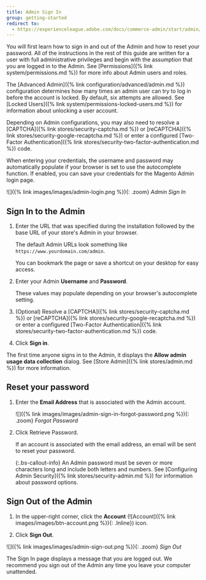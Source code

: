 ```yaml
---
title: Admin Sign In
group: getting-started
redirect to:
  - https://experienceleague.adobe.com/docs/commerce-admin/start/admin/admin-signin.html#admin-sign-in
---
```


You will first learn how to sign in and out of the Admin and how to reset your password. All of the instructions in the rest of this guide are written for a user with full administrative privileges and begin with the assumption that you are logged in to the Admin. See [Permissions]({% link system/permissions.md %}) for more info about Admin users and roles.

The [Advanced Admin]({% link configuration/advanced/admin.md %}) configuration determines how many times an admin user can try to log in before the account is locked. By default, six attempts are allowed. See [Locked Users]({% link system/permissions-locked-users.md %}) for information about unlocking a user account.

Depending on Admin configurations, you may also need to resolve a [CAPTCHA]({% link stores/security-captcha.md %}) or [reCAPTCHA]({% link stores/security-google-recaptcha.md %}) or enter a configured [Two-Factor Authentication]({% link stores/security-two-factor-authentication.md %}) code.

When entering your credentials, the username and password may automatically populate if your browser is set to use the autocomplete function. If enabled, you can save your credentials for the Magento Admin login page.

![]({% link images/images/admin-login.png %}){: .zoom}
_Admin Sign In_

## Sign In to the Admin

1. Enter the URL that was specified during the installation followed by the base URL of your store's Admin in your browser.

    The default Admin URLs look something like `https://www.yourdomain.com/admin`.

   You can bookmark the page or save a shortcut on your desktop for easy access.

1. Enter your Admin **Username** and **Password**.

   These values may populate depending on your browser's autocomplete setting.

1. (Optional) Resolve a [CAPTCHA]({% link stores/security-captcha.md %}) or [reCAPTCHA]({% link stores/security-google-recaptcha.md %}) or enter a configured [Two-Factor Authentication]({% link stores/security-two-factor-authentication.md %}) code.

1. Click **Sign in**.

The first time anyone signs in to the Admin, it displays the **Allow admin usage data collection** dialog. See [Store Admin]({% link stores/admin.md %}) for more information.

## Reset your password

1. Enter the **Email Address** that is associated with the Admin account.

   ![]({% link images/images/admin-sign-in-forgot-password.png %}){: .zoom}
   _Forgot Password_

1. Click <span class="btn">Retrieve Password</span>.

   If an account is associated with the email address, an email will be sent to reset your password.

   {:.bs-callout-info}
   An Admin password must be seven or more characters long and include both letters and numbers. See [Configuring Admin Security]({% link stores/security-admin.md %}) for information about password options.

## Sign Out of the Admin

1. In the upper-right corner, click the **Account** (![Account]({% link images/images/btn-account.png %}){: .Inline}) icon.

1. Click **Sign Out**.

![]({% link images/images/admin-sign-out.png %}){: .zoom}
_Sign Out_

The Sign In page displays a message that you are logged out. We recommend you sign out of the Admin any time you leave your computer unattended.
